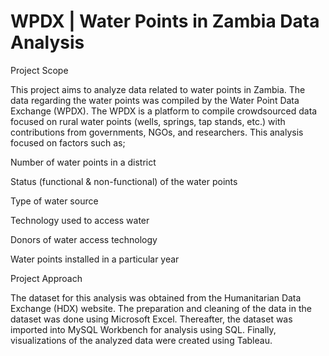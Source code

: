 # WPDX | Water Points in Zambia Data Analysis

Project Scope

This project aims to analyze data related to water points in Zambia. The data regarding the water points was compiled by the Water Point Data Exchange (WPDX). The WPDX is a platform to compile crowdsourced data focused on rural water points (wells, springs, tap stands, etc.) with contributions from governments, NGOs, and researchers.
This analysis focused on factors such as; 

Number of water points in a district

Status (functional & non-functional) of the water points

Type of water source

Technology used to access water

Donors of water access technology

Water points installed in a particular year

Project Approach

The dataset for this analysis was obtained from the Humanitarian Data Exchange (HDX) website. The preparation and cleaning of the data in the dataset was done using Microsoft Excel. Thereafter, the dataset was imported into MySQL Workbench for analysis using SQL. Finally, visualizations of the analyzed data were created using Tableau.
